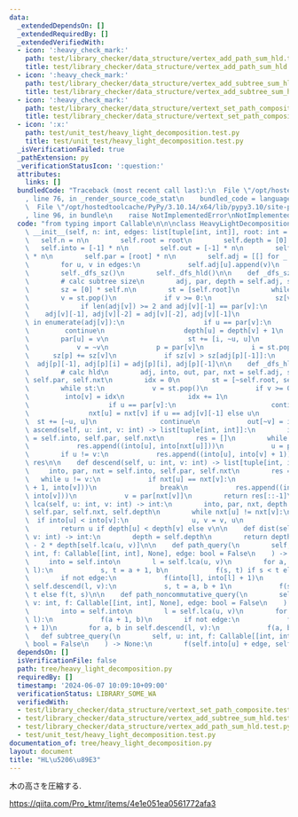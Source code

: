 ```yaml
---
data:
  _extendedDependsOn: []
  _extendedRequiredBy: []
  _extendedVerifiedWith:
  - icon: ':heavy_check_mark:'
    path: test/library_checker/data_structure/vertex_add_path_sum_hld.test.py
    title: test/library_checker/data_structure/vertex_add_path_sum_hld.test.py
  - icon: ':heavy_check_mark:'
    path: test/library_checker/data_structure/vertex_add_subtree_sum_hld.test.py
    title: test/library_checker/data_structure/vertex_add_subtree_sum_hld.test.py
  - icon: ':heavy_check_mark:'
    path: test/library_checker/data_structure/vertext_set_path_composite.test.py
    title: test/library_checker/data_structure/vertext_set_path_composite.test.py
  - icon: ':x:'
    path: test/unit_test/heavy_light_decomposition.test.py
    title: test/unit_test/heavy_light_decomposition.test.py
  _isVerificationFailed: true
  _pathExtension: py
  _verificationStatusIcon: ':question:'
  attributes:
    links: []
  bundledCode: "Traceback (most recent call last):\n  File \"/opt/hostedtoolcache/PyPy/3.10.14/x64/lib/pypy3.10/site-packages/onlinejudge_verify/documentation/build.py\"\
    , line 76, in _render_source_code_stat\n    bundled_code = language.bundle(\n\
    \  File \"/opt/hostedtoolcache/PyPy/3.10.14/x64/lib/pypy3.10/site-packages/onlinejudge_verify/languages/python.py\"\
    , line 96, in bundle\n    raise NotImplementedError\nNotImplementedError\n"
  code: "from typing import Callable\n\n\nclass HeavyLightDecomposition:\n    def\
    \ __init__(self, n: int, edges: list[tuple[int, int]], root: int = 0):\n     \
    \   self.n = n\n        self.root = root\n        self.depth = [0] * n\n     \
    \   self.into = [-1] * n\n        self.out = [-1] * n\n        self.nxt = [root]\
    \ * n\n        self.par = [root] * n\n        self.adj = [[] for _ in range(n)]\n\
    \        for u, v in edges:\n            self.adj[u].append(v)\n            self.adj[v].append(u)\n\
    \        self._dfs_sz()\n        self._dfs_hld()\n\n    def _dfs_sz(self) -> None:\n\
    \        # calc subtree size\n        adj, par, depth = self.adj, self.par, self.depth\n\
    \        sz = [0] * self.n\n        st = [self.root]\n        while st:\n    \
    \        v = st.pop()\n            if v >= 0:\n                sz[v] = 1\n   \
    \             if len(adj[v]) >= 2 and adj[v][-1] == par[v]:\n                \
    \    adj[v][-1], adj[v][-2] = adj[v][-2], adj[v][-1]\n                for i, u\
    \ in enumerate(adj[v]):\n                    if u == par[v]:\n               \
    \         continue\n                    depth[u] = depth[v] + 1\n            \
    \        par[u] = v\n                    st += [i, ~u, u]\n                continue\n\
    \            v = ~v\n            p = par[v]\n            i = st.pop()\n      \
    \      sz[p] += sz[v]\n            if sz[v] > sz[adj[p][-1]]:\n              \
    \  adj[p][-1], adj[p][i] = adj[p][i], adj[p][-1]\n\n    def _dfs_hld(self):\n\
    \        # calc hld\n        adj, into, out, par, nxt = self.adj, self.into, self.out,\
    \ self.par, self.nxt\n        idx = 0\n        st = [~self.root, self.root]\n\
    \        while st:\n            v = st.pop()\n            if v >= 0:\n       \
    \         into[v] = idx\n                idx += 1\n                for u in adj[v]:\n\
    \                    if u == par[v]:\n                        continue\n     \
    \               nxt[u] = nxt[v] if u == adj[v][-1] else u\n                  \
    \  st += [~u, u]\n                continue\n            out[~v] = idx\n\n    def\
    \ ascend(self, u: int, v: int) -> list[tuple[int, int]]:\n        into, par, nxt\
    \ = self.into, self.par, self.nxt\n        res = []\n        while nxt[u] != nxt[v]:\n\
    \            res.append((into[u], into[nxt[u]]))\n            u = par[nxt[u]]\n\
    \        if u != v:\n            res.append((into[u], into[v] + 1))\n        return\
    \ res\n\n    def descend(self, u: int, v: int) -> list[tuple[int, int]]:\n   \
    \     into, par, nxt = self.into, self.par, self.nxt\n        res = []\n     \
    \   while u != v:\n            if nxt[u] == nxt[v]:\n                res.append((into[u]\
    \ + 1, into[v]))\n                break\n            res.append((into[nxt[v]],\
    \ into[v]))\n            v = par[nxt[v]]\n        return res[::-1]\n\n    def\
    \ lca(self, u: int, v: int) -> int:\n        into, par, nxt, depth = self.into,\
    \ self.par, self.nxt, self.depth\n        while nxt[u] != nxt[v]:\n          \
    \  if into[u] < into[v]:\n                u, v = v, u\n            u = par[nxt[u]]\n\
    \        return u if depth[u] < depth[v] else v\n\n    def dist(self, u: int,\
    \ v: int) -> int:\n        depth = self.depth\n        return depth[u] + depth[v]\
    \ - 2 * depth[self.lca(u, v)]\n\n    def path_query(\n        self, u: int, v:\
    \ int, f: Callable[[int, int], None], edge: bool = False\n    ) -> None:\n   \
    \     into = self.into\n        l = self.lca(u, v)\n        for a, b in self.ascend(u,\
    \ l):\n            s, t = a + 1, b\n            f(s, t) if s < t else f(t, s)\n\
    \        if not edge:\n            f(into[l], into[l] + 1)\n        for a, b in\
    \ self.descend(l, v):\n            s, t = a, b + 1\n            f(s, t) if s <\
    \ t else f(t, s)\n\n    def path_noncommutative_query(\n        self, u: int,\
    \ v: int, f: Callable[[int, int], None], edge: bool = False\n    ) -> None:\n\
    \        into = self.into\n        l = self.lca(u, v)\n        for a, b in self.ascend(u,\
    \ l):\n            f(a + 1, b)\n        if not edge:\n            f(into[l], into[l]\
    \ + 1)\n        for a, b in self.descend(l, v):\n            f(a, b + 1)\n\n \
    \   def subtree_query(\n        self, u: int, f: Callable[[int, int], None], edge:\
    \ bool = False\n    ) -> None:\n        f(self.into[u] + edge, self.out[u])\n"
  dependsOn: []
  isVerificationFile: false
  path: tree/heavy_light_decomposition.py
  requiredBy: []
  timestamp: '2024-06-07 10:09:10+09:00'
  verificationStatus: LIBRARY_SOME_WA
  verifiedWith:
  - test/library_checker/data_structure/vertext_set_path_composite.test.py
  - test/library_checker/data_structure/vertex_add_subtree_sum_hld.test.py
  - test/library_checker/data_structure/vertex_add_path_sum_hld.test.py
  - test/unit_test/heavy_light_decomposition.test.py
documentation_of: tree/heavy_light_decomposition.py
layout: document
title: "HL\u5206\u89E3"
---
```


木の高さを圧縮する.

https://qiita.com/Pro_ktmr/items/4e1e051ea0561772afa3


